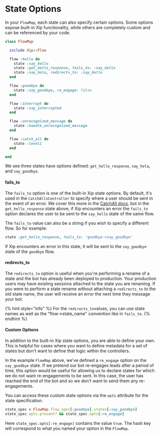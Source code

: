 # State Options

In your `FlowMap`, each state can also specify certain options. Some options expose  built-in Xip functionality, while others are completely custom and can be referenced by your code.

```ruby
class FlowMap

  include Xip::Flow

  flow :hello do
    state :say_hello
    state :get_hello_response, fails_to: :say_hello
    state :say_hola, redirects_to: :say_hello
  end

  flow :goodbye do
    state :say_goodbye, re_engage: false
  end

  flow :interrupt do
    state :say_interrupted
  end

  flow :unrecognized_message do
    state :handle_unrecognized_message
  end

  flow :catch_all do
    state :level1
  end

end
```

We see three states have options defined: `get_hello_response`, `say_hola`, and `say_goodbye`.

#### fails\_to

The `fails_to` option is one of the built-in Xip state options. By default, it's used in the `CatchAllsController` to specify where a user should be sent in the event of an error. We cover this more in the [CatchAll docs](../controllers/catch-alls.md), but in the `get_hello_response` state above, if Xip encounters an error the `fails_to` option declares the user to be sent to the `say_hello` state of the same flow.

The `fails_to` value can also be a string if you wish to specify a different flow. So for example:

```ruby
state :get_hello_response, fails_to: 'goodbye->say_goodbye'
```

If Xip encounters an error in this state, it will be sent to the `say_goodbye` state of the `goodbye` flow.

#### redirects\_to

The `redirects_to` option is useful when you're performing a rename of a state and the bot has already been deployed to production. Your production users may have existing sessions attached to the state you are renaming. If you were to perform a state rename without attaching a `redirects_to` to the old state name, the user will receive an error the next time they message your bot.

{% hint style="info" %}
For the `redirects_to`values, you can use state names as well as the "flow-&gt;state\_name" convention like in `fails_to`.
{% endhint %}

#### Custom Options

In addition to the built-in Xip state options, you are able to define your own. This is helpful for cases where you want to define metadata for a set of states but don't want to define that logic within the controllers.

In the example `FlowMap` above, we've defined a `re_engage` option on the `say_goodbye` state. If we pretend our bot re-engages leads after a period of time, this option would be useful for allowing us to declare states for which we do not want re-engagements to be sent. In this case, the user has reached the end of the bot and so we don't want to send them any re-engagements.

You can access these custom state options via the `opts` attribute for the state specification.

```ruby
state_spec = FlowMap.flow_spec[:goodbye].states[:say_goodbye]
state_spec.opts.present? && state_spec.opts[:re_engage]
```

Here `state_spec.opts[:re_engage]` contains the value `true`. The hash key will correspond to what you named your option in the `FlowMap`.

